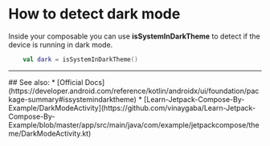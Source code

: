 # How to detect dark mode

Inside your composable you can use **isSystemInDarkTheme** to detect if the device is running in dark mode.

```kotlin
    val dark = isSystemInDarkTheme()
```

<hr>
## See also:
* [Official Docs](https://developer.android.com/reference/kotlin/androidx/ui/foundation/package-summary#issystemindarktheme)
* [Learn-Jetpack-Compose-By-Example/DarkModeActivity](https://github.com/vinaygaba/Learn-Jetpack-Compose-By-Example/blob/master/app/src/main/java/com/example/jetpackcompose/theme/DarkModeActivity.kt)
